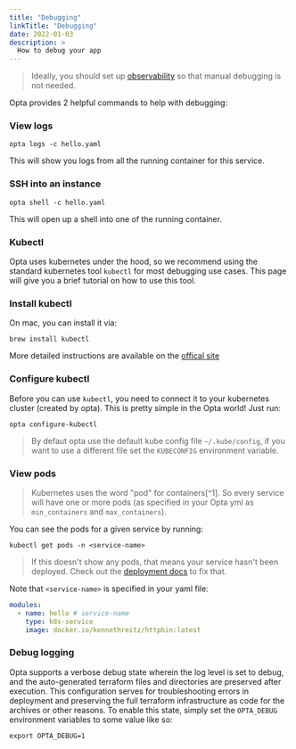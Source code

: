 ```yaml
---
title: "Debugging"
linkTitle: "Debugging"
date: 2022-01-03
description: >
  How to debug your app
---
```


> Ideally, you should set up [observability](/observability) so that manual debugging is not needed.

Opta provides 2 helpful commands to help with debugging:

### View logs

```
opta logs -c hello.yaml
```

This will show you logs from all the running container for this service.

### SSH into an instance

```
opta shell -c hello.yaml
```

This will open up a shell into one of the running container.

### Kubectl

Opta uses kubernetes under the hood, so we recommend using the standard
kubernetes tool `kubectl` for most debugging use cases. This page will give you
a brief tutorial on how to use this tool.

### Install kubectl

On mac, you can install it via:

```
brew install kubectl
```

More detailed instructions are available on the [offical site](https://kubernetes.io/docs/tasks/tools/install-kubectl/)

### Configure kubectl

Before you can use `kubectl`, you need to connect it to your kubernetes cluster
(created by opta). This is pretty simple in the Opta world! Just run:

```
opta configure-kubectl
```

> By defaut opta use the default kube config file `~/.kube/config`, if you want to use a different file set the `KUBECONFIG` environment variable.

### View pods

> Kubernetes uses the word "pod" for containers[^1]. So every service will have one or more pods (as specified in your Opta yml as `min_containers` and `max_containers`).

You can see the pods for a given service by running:

```
kubectl get pods -n <service-name>
```

> If this doesn't show any pods, that means your service hasn't been deployed. Check out the [deployment docs](/getting-started/#service-deployment) to fix that.

Note that `<service-name>` is specified in your yaml file:

```yaml
modules:
  - name: hello # service-name
    type: k8s-service
    image: docker.io/kennethreitz/httpbin:latest
```

### Debug logging

Opta supports a verbose debug state wherein the log level is set to debug, and the auto-generated terraform files and
directories are preserved after execution. This configuration serves for troubleshooting errors in deployment and
preserving the full terraform infrastructure as code for the archives or other reasons. To enable this state, simply
set the `OPTA_DEBUG` environment variables to some value like so:

```shell
export OPTA_DEBUG=1
```
